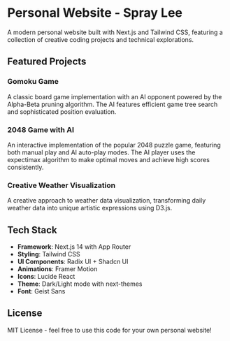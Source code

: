 # Personal Website - Spray Lee

A modern personal website built with Next.js and Tailwind CSS, featuring a collection of creative coding projects and technical explorations.

## Featured Projects

### Gomoku Game

A classic board game implementation with an AI opponent powered by the Alpha-Beta pruning algorithm. The AI features efficient game tree search and sophisticated position evaluation.

### 2048 Game with AI

An interactive implementation of the popular 2048 puzzle game, featuring both manual play and AI auto-play modes. The AI player uses the expectimax algorithm to make optimal moves and achieve high scores consistently.

### Creative Weather Visualization

A creative approach to weather data visualization, transforming daily weather data into unique artistic expressions using D3.js.

## Tech Stack

- **Framework**: Next.js 14 with App Router
- **Styling**: Tailwind CSS
- **UI Components**: Radix UI + Shadcn UI
- **Animations**: Framer Motion
- **Icons**: Lucide React
- **Theme**: Dark/Light mode with next-themes
- **Font**: Geist Sans

## License

MIT License - feel free to use this code for your own personal website!
